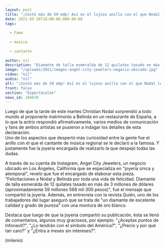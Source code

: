 ```yaml
---
layout: post
title: "¡Costó más de 59 mdp! Así es el lujoso anillo con el que Nodal le propuso matrimonio a Belinda"
date: 2021-05-26T18:00:00.000-06:00
tags:
  
  - Fama
  
  - musica
  
  - cantante
  
author: nil
description: "Diamante de talla esmeralda de 12 quilates tasado en más de 3 millones de dólares (aproximadamente 59 millones 568 mil 300 pesos), fue el mensaje que compartió la joyería. "
image: "/uploads/2021/images-angel-city-jewelers-negocio-ubicado.jpg"
video: "nil"
audio: "nil"
alt: "¡Costó más de 59 mdp! Así es el lujoso anillo con el que Nodal le propuso matrimonio a Belinda"
front: false
section: "Espectáculos"
news_id: 184670
---
```


Luego de que la tarde de este martes  Christian Nodal sorprendió a todo mundo al proponerle matrimonio a Belinda en un restaurante de España, a lo que la actriz respondió afirmativamente, varios medios de comunicación y fans de ambos artistas se pusieron a indagar los detalles de esta declaración.  
Uno de los aspectos que despertó más curiosidad entre la gente fue el anillo con el que el cantante de música regional se le declaró a la famosa. Y justamente fue la joyería encargada de realizarlo la que despejó todas las dudas. 

A través de su cuenta de Instagram, Angel City Jewelers, un negocio ubicado en Los Ángeles, California que se especializa en "joyería única y atemporal", reveló que fue el encargado de elaborar esta pieza. "Felicitaciones a Nodal y Belinda por toda una vida de felicidad. Diamante de talla esmeralda de 12 quilates tasado en más de 3 millones de dólares (aproximadamente 59 millones 568 mil 300 pesos)", fue el mensaje que compartió la joyería. Además, en entrevista con la revista Quién, uno de los trabajadores del lugar aseguró que se trata de "un diamante de excelente calidad y grado de pureza" con una montura de oro blanco. 

Destaca que luego de que la joyería compartió su publicación, ésta se llenó de comentarios, algunos muy graciosos, por ejemplo: "¿Aceptas puntos de Infonavit?", "¿Lo tendrán con el símbolo del América?", "¿Precio y por qué tan caro?" y "¿Entra a meses sin intereses?". 

(milenio)